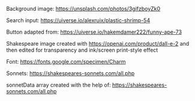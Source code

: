 Background image: https://unsplash.com/photos/3gifzboyZk0

Search input: https://uiverse.io/alexruix/plastic-shrimp-54

Button adapted from: https://uiverse.io/hakemdamer222/funny-ape-73

Shakespeare image created with https://openai.com/product/dall-e-2 and then edited for transparency and ink/screen print-style effect

Font: https://fonts.google.com/specimen/Charm

Sonnets: https://shakespeares-sonnets.com/all.php

sonnetData array created with the help of: https://shakespeares-sonnets.com/all.php